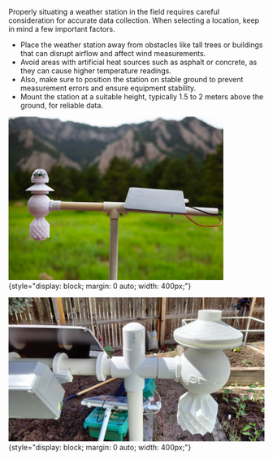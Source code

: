 Properly situating a weather station in the field requires careful consideration for accurate data collection. When selecting a location, keep in mind a few important factors. 

* Place the weather station away from obstacles like tall trees or buildings that can disrupt airflow and affect wind measurements.
* Avoid areas with artificial heat sources such as asphalt or concrete, as they can cause higher temperature readings. 
* Also, make sure to position the station on stable ground to prevent measurement errors and ensure equipment stability.
* Mount the station at a suitable height, typically 1.5 to 2 meters above the ground, for reliable data.

![Deployment Example 1](../deployment_images/deployment_1.png){style="display: block; margin: 0 auto; width: 400px;"}

![Deployment Example 2](../deployment_images/deployment2.jpg){style="display: block; margin: 0 auto; width: 400px;"}